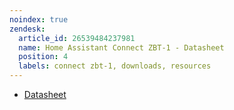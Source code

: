 ```yaml
---
noindex: true
zendesk:
  article_id: 26539484237981
  name: Home Assistant Connect ZBT-1 - Datasheet
  position: 4
  labels: connect zbt-1, downloads, resources
---
```


- [Datasheet](/static/docs/connect-zbt-1/Home-Assistant-Connect-ZBT-1_Datasheet_v2_0.pdf)
